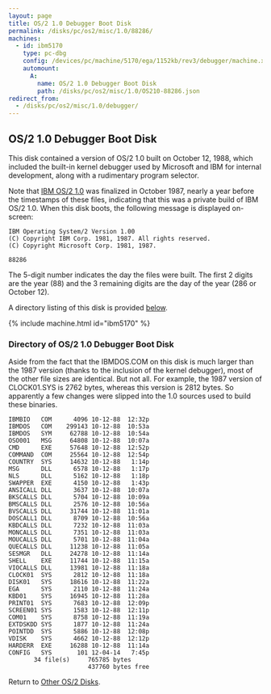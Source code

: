```yaml
---
layout: page
title: OS/2 1.0 Debugger Boot Disk
permalink: /disks/pc/os2/misc/1.0/88286/
machines:
  - id: ibm5170
    type: pc-dbg
    config: /devices/pc/machine/5170/ega/1152kb/rev3/debugger/machine.xml
    automount:
      A:
        name: OS/2 1.0 Debugger Boot Disk
        path: /disks/pc/os2/misc/1.0/OS210-88286.json
redirect_from:
  - /disks/pc/os2/misc/1.0/debugger/
---
```


OS/2 1.0 Debugger Boot Disk
---

This disk contained a version of OS/2 1.0 built on October 12, 1988, which included the built-in kernel debugger
used by Microsoft and IBM for internal development, along with a rudimentary program selector.

Note that [IBM OS/2 1.0](/disks/pc/os2/ibm/1.0/) was finalized in October 1987, nearly a year before the timestamps
of these files, indicating that this was a private build of IBM OS/2 1.0.  When this disk boots, the following message
is displayed on-screen:

	IBM Operating System/2 Version 1.00
	(C) Copyright IBM Corp. 1981, 1987. All rights reserved.
	(C) Copyright Microsoft Corp. 1981, 1987.
	
	88286

The 5-digit number indicates the day the files were built.  The first 2 digits are the year (88) and the 3 remaining
digits are the day of the year (286 or October 12).

A directory listing of this disk is provided [below](#directory-of-os2-10-debugger-boot-disk).

{% include machine.html id="ibm5170" %}

### Directory of OS/2 1.0 Debugger Boot Disk

Aside from the fact that the IBMDOS.COM on this disk is much larger than the 1987 version (thanks to the inclusion of
the kernel debugger), most of the other file sizes are identical.  But not all.  For example, the 1987 version of
CLOCK01.SYS is 2762 bytes, whereas this version is 2812 bytes.  So apparently a few changes were slipped into the 1.0
sources used to build these binaries.

	IBMBIO   COM      4096 10-12-88  12:32p
	IBMDOS   COM    299143 10-12-88  10:53a
	IBMDOS   SYM     62788 10-12-88  10:54a
	OSO001   MSG     64808 10-12-88  10:07a
	CMD      EXE     57648 10-12-88  12:52p
	COMMAND  COM     25564 10-12-88  12:54p
	COUNTRY  SYS     14632 10-12-88   1:14p
	MSG      DLL      6578 10-12-88   1:17p
	NLS      DLL      5162 10-12-88   1:18p
	SWAPPER  EXE      4150 10-12-88   1:43p
	ANSICALL DLL      3637 10-12-88  10:07a
	BKSCALLS DLL      5704 10-12-88  10:09a
	BMSCALLS DLL      2576 10-12-88  10:56a
	BVSCALLS DLL     31744 10-12-88  11:01a
	DOSCALL1 DLL      8709 10-12-88  10:56a
	KBDCALLS DLL      7232 10-12-88  11:03a
	MONCALLS DLL      7351 10-12-88  11:03a
	MOUCALLS DLL      5701 10-12-88  11:04a
	QUECALLS DLL     11238 10-12-88  11:05a
	SESMGR   DLL     24278 10-12-88  11:14a
	SHELL    EXE     11744 10-12-88  11:15a
	VIOCALLS DLL     13981 10-12-88  11:18a
	CLOCK01  SYS      2812 10-12-88  11:18a
	DISK01   SYS     18616 10-12-88  11:22a
	EGA      SYS      2110 10-12-88  11:24a
	KBD01    SYS     16945 10-12-88  11:28a
	PRINT01  SYS      7683 10-12-88  12:09p
	SCREEN01 SYS      1583 10-12-88  12:11p
	COM01    SYS      8758 10-12-88  11:19a
	EXTDSKDD SYS      1877 10-12-88  11:24a
	POINTDD  SYS      5886 10-12-88  12:08p
	VDISK    SYS      4662 10-12-88  12:12p
	HARDERR  EXE     16288 10-12-88  11:14a
	CONFIG   SYS       101 12-04-14   7:45p
	       34 file(s)     765785 bytes
	                      437760 bytes free

Return to [Other OS/2 Disks](/disks/pc/os2/misc/).
